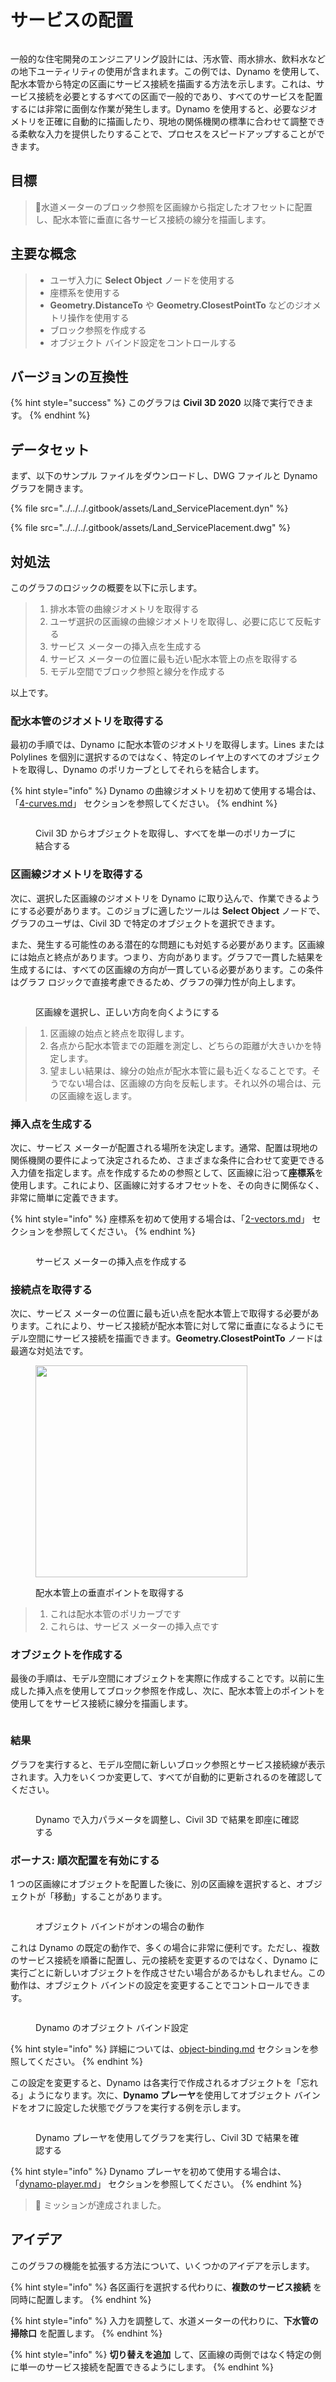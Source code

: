# サービスの配置

<figure><img src="../../../.gitbook/assets/Land_ServicePlacement_Dynamo (1).gif" alt=""><figcaption></figcaption></figure>

一般的な住宅開発のエンジニアリング設計には、汚水管、雨水排水、飲料水などの地下ユーティリティの使用が含まれます。この例では、Dynamo を使用して、配水本管から特定の区画にサービス接続を描画する方法を示します。これは、サービス接続を必要とするすべての区画で一般的であり、すべてのサービスを配置するには非常に面倒な作業が発生します。Dynamo を使用すると、必要なジオメトリを正確に自動的に描画したり、現地の関係機関の標準に合わせて調整できる柔軟な入力を提供したりすることで、プロセスをスピードアップすることができます。

## 目標

> :dart:水道メーターのブロック参照を区画線から指定したオフセットに配置し、配水本管に垂直に各サービス接続の線分を描画します。

## 主要な概念

> * ユーザ入力に **Select Object** ノードを使用する
> * 座標系を使用する
> * **Geometry.DistanceTo** や **Geometry.ClosestPointTo** などのジオメトリ操作を使用する
> * ブロック参照を作成する
> * オブジェクト バインド設定をコントロールする

## バージョンの互換性

{% hint style="success" %} このグラフは **Civil 3D 2020** 以降で実行できます。 {% endhint %}

## データセット

まず、以下のサンプル ファイルをダウンロードし、DWG ファイルと Dynamo グラフを開きます。

{% file src="../../../.gitbook/assets/Land_ServicePlacement.dyn" %}

{% file src="../../../.gitbook/assets/Land_ServicePlacement.dwg" %}

## 対処法

このグラフのロジックの概要を以下に示します。

> 1. 排水本管の曲線ジオメトリを取得する
> 2. ユーザ選択の区画線の曲線ジオメトリを取得し、必要に応じて反転する
> 3. サービス メーターの挿入点を生成する
> 4. サービス メーターの位置に最も近い配水本管上の点を取得する
> 5. モデル空間でブロック参照と線分を作成する

以上です。

### 配水本管のジオメトリを取得する

最初の手順では、Dynamo に配水本管のジオメトリを取得します。Lines または Polylines を個別に選択するのではなく、特定のレイヤ上のすべてのオブジェクトを取得し、Dynamo のポリカーブとしてそれらを結合します。

{% hint style="info" %} Dynamo の曲線ジオメトリを初めて使用する場合は、「[4-curves.md](../../../5\_essential\_nodes\_and\_concepts/5-2\_geometry-for-computational-design/4-curves.md "mention")」 セクションを参照してください。 {% endhint %}

<figure><img src="../../../.gitbook/assets/Land_ServicePlacement_DistributionMain (1).png" alt=""><figcaption><p>Civil 3D からオブジェクトを取得し、すべてを単一のポリカーブに結合する</p></figcaption></figure>

### 区画線ジオメトリを取得する

次に、選択した区画線のジオメトリを Dynamo に取り込んで、作業できるようにする必要があります。このジョブに適したツールは **Select Object** ノードで、グラフのユーザは、Civil 3D で特定のオブジェクトを選択できます。

また、発生する可能性のある潜在的な問題にも対処する必要があります。区画線には始点と終点があります。つまり、方向があります。グラフで一貫した結果を生成するには、すべての区画線の方向が一貫している必要があります。この条件はグラフ ロジックで直接考慮できるため、グラフの弾力性が向上します。

<figure><img src="../../../.gitbook/assets/Land_ServicePlacement_Selection (2).png" alt=""><figcaption><p>区画線を選択し、正しい方向を向くようにする</p></figcaption></figure>

> 1. 区画線の始点と終点を取得します。
> 2. 各点から配水本管までの距離を測定し、どちらの距離が大きいかを特定します。
> 3. 望ましい結果は、線分の始点が配水本管に最も近くなることです。そうでない場合は、区画線の方向を反転します。それ以外の場合は、元の区画線を返します。

### 挿入点を生成する

次に、サービス メーターが配置される場所を決定します。通常、配置は現地の関係機関の要件によって決定されるため、さまざまな条件に合わせて変更できる入力値を指定します。点を作成するための参照として、区画線に沿って**座標系**を使用します。これにより、区画線に対するオフセットを、その向きに関係なく、非常に簡単に定義できます。

{% hint style="info" %} 座標系を初めて使用する場合は、「[2-vectors.md](../../../5\_essential\_nodes\_and\_concepts/5-2\_geometry-for-computational-design/2-vectors.md "mention")」 セクションを参照してください。 {% endhint %}

<figure><img src="../../../.gitbook/assets/Land_ServicePlacement_InsertionPoints.png" alt=""><figcaption><p>サービス メーターの挿入点を作成する</p></figcaption></figure>

### 接続点を取得する

次に、サービス メーターの位置に最も近い点を配水本管上で取得する必要があります。これにより、サービス接続が配水本管に対して常に垂直になるようにモデル空間にサービス接続を描画できます。**Geometry.ClosestPointTo** ノードは最適な対処法です。

<figure><img src="../../../.gitbook/assets/Land_ServicePlacement_GetPerpendicularPoints (1).png" alt="" width="339"><figcaption><p>配水本管上の垂直ポイントを取得する</p></figcaption></figure>

> 1. これは配水本管のポリカーブです
> 2. これらは、サービス メーターの挿入点です

### オブジェクトを作成する

最後の手順は、モデル空間にオブジェクトを実際に作成することです。以前に生成した挿入点を使用してブロック参照を作成し、次に、配水本管上のポイントを使用してをサービス接続に線分を描画します。

<figure><img src="../../../.gitbook/assets/Land_ServicePlacement_CreateObjects.png" alt=""><figcaption></figcaption></figure>

### 結果

グラフを実行すると、モデル空間に新しいブロック参照とサービス接続線が表示されます。入力をいくつか変更して、すべてが自動的に更新されるのを確認してください。

<figure><img src="../../../.gitbook/assets/Land_ServicePlacement_Dynamo (1).gif" alt=""><figcaption><p>Dynamo で入力パラメータを調整し、Civil 3D で結果を即座に確認する</p></figcaption></figure>

### ボーナス: 順次配置を有効にする

1 つの区画線にオブジェクトを配置した後に、別の区画線を選択すると、オブジェクトが「移動」することがあります。

<figure><img src="../../../.gitbook/assets/Land_ServicePlacement_Binding.gif" alt=""><figcaption><p>オブジェクト バインドがオンの場合の動作</p></figcaption></figure>

これは Dynamo の既定の動作で、多くの場合に非常に便利です。ただし、複数のサービス接続を順番に配置し、元の接続を変更するのではなく、Dynamo に実行ごとに新しいオブジェクトを作成させたい場合があるかもしれません。この動作は、オブジェクト バインドの設定を変更することでコントロールできます。

<figure><img src="../../../.gitbook/assets/Land_ServicePlacement_BindingSettings.png" alt=""><figcaption><p>Dynamo のオブジェクト バインド設定</p></figcaption></figure>

{% hint style="info" %} 詳細については、[object-binding.md](../../advanced-topics/object-binding.md "mention") セクションを参照してください。 {% endhint %}

この設定を変更すると、Dynamo は各実行で作成されるオブジェクトを「忘れる」ようになります。次に、**Dynamo プレーヤ**を使用してオブジェクト バインドをオフに設定した状態でグラフを実行する例を示します。

<figure><img src="../../../.gitbook/assets/Land_ServicePlacement_Player (2).gif" alt=""><figcaption><p>Dynamo プレーヤを使用してグラフを実行し、Civil 3D で結果を確認する</p></figcaption></figure>

{% hint style="info" %} Dynamo プレーヤを初めて使用する場合は、「[dynamo-player.md](../../dynamo-player.md "mention")」 セクションを参照してください。 {% endhint %}

> :tada: ミッションが達成されました。

## アイデア

このグラフの機能を拡張する方法について、いくつかのアイデアを示します。

{% hint style="info" %} 各区画行を選択する代わりに、**複数のサービス接続** を同時に配置します。 {% endhint %}

{% hint style="info" %} 入力を調整して、水道メーターの代わりに、**下水管の掃除口** を配置します。 {% endhint %}

{% hint style="info" %} **切り替えを追加** して、区画線の両側ではなく特定の側に単一のサービス接続を配置できるようにします。 {% endhint %}
